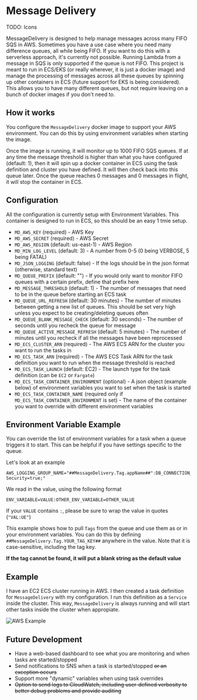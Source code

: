 # Message Delivery

TODO: Icons

MessageDelivery is designed to help manage messages across many FIFO SQS in AWS.  Sometimes you have a use case where you need many difference queues, all while being FIFO.  If you want to do this with a serverless approach, it's currently not possible.  Running Lambda from a message in SQS is only supported if the queue is not FIFO.  This project is meant to run in ECS/EKS (or really wherever, it is just a docker image) and manage the processing of messages across all these queues by spinning up other containers in ECS (future support for EKS is being considered).  This allows you to have many different queues, but not require leaving on a bunch of docker images if you don't need to.

## How it works
You configure the `MessageDelivery` docker image to support your AWS environment.  You can do this by using environment variables when starting the image.

Once the image is running, it will monitor up to 1000 FIFO SQS queues.  If at any time the message threshold is higher than what you have configured (default: 1), then it will spin up a docker container in ECS using the task definition and cluster you have defined.  It will then check back into this queue later.  Once the queue reaches 0 messages and 0 messages in flight, it will stop the container in ECS.

## Configuration
All the configuration is currently setup with Environment Variables.  This container is designed to run in ECS, so this should be an easy 1 tmie setup.

 - `MD_AWS_KEY` (required) - AWS Key
 - `MD_AWS_SECRET` (required) - AWS Secret
 - `MD_AWS_REGION` (default: us-east-1) - AWS Region
 - `MD_MIN_LOG_LEVEL` (default: 3) - A number from 0-5 (0 being VERBOSE, 5 being FATAL)
 - `MD_JSON_LOGGING` (default: false) - If the logs should be in the json format (otherwise, standard text)
 - `MD_QUEUE_PREFIX` (default: "") - If you would only want to monitor FIFO queues with a certain prefix, define that prefix here
 - `MD_MESSAGE_THRESHOLD` (default: 1) - The number of messages that need to be in the queue before starting an ECS task
 - `MD_QUEUE_URL_REFRESH` (default: 30 minutes) - The number of minutes between getting a new list of queues.  This should be set very high unless you expect to be creating/deleting queues often
 - `MD_QUEUE_BLANK_MESSAGE_CHECK` (default: 30 seconds) - The number of seconds until you recheck the queue for message
 - `MD_QUEUE_ACTIVE_MESSAGE_REFRESH` (default: 5 minutes) - The number of minutes until you recheck if all the messages have been reprocessed
 - `MD_ECS_CLUSTER_ARN` (required) - The AWS ECS ARN for the cluster you want to run the tasks in
 - `MD_ECS_TASK_ARN` (required) - The AWS ECS Task ARN for the task definition you want to run when the message threshold is reached
 - `MD_ECS_TASK_LAUNCH` (default: EC2) - The launch type for the task definition (can be `EC2` or `Fargate`)
 - `MD_ECS_TASK_CONTAINER_ENVIRONMENT` (optional) - A json object (example below) of environment variables you want to set when the task is started
 - `MD_ECS_TASK_CONTAINER_NAME` (required only if `MD_ECS_TASK_CONTAINER_ENVIRONMENT` is set) - The name of the container you want to override with different environment variables 

## Environment Variable Example
You can override the list of environment variables for a task when a queue triggers it to start.  This can be helpful if you have settings specific to the queue.

Let's look at an example

```
AWS_LOGGING_GROUP_NAME="##MessageDelivery.Tag.appName##":DB_CONNECTION_STRING="Server=127.0.0.1;Database=##MessageDelivery.Tag.dbName##;Integrated Security=true;"
```

We read in the value, using the following format

`ENV_VARIABLE=VALUE:OTHER_ENV_VARIABLE=OTHER_VALUE`

If your `VALUE` contains `:`, please be sure to wrap the value in quotes (`"VAL:UE"`)

This example shows how to pull `Tags` from the queue and use them as or in your environment variables.  You can do this by defining `##MessageDelivery.Tag.YOUR_TAG_KEY##` anywhere in the value.  Note that it is case-sensitive, including the tag key.

**If the tag cannot be found, it will put a blank string as the default value**

## Example
I have an EC2 ECS cluster running in AWS.  I then created a task definition for `MessageDelivery` with my configuration.  I run this definition as a `Service` inside the cluster.  This way, `MessageDelivery` is always running and will start other tasks inside the cluster when appropiate.

![AWS Example](example.gif)

## Future Development
 - Have a web-based dashboard to see what you are monitoring and when tasks are started/stopped
 - Send notifications to SNS when a task is started/stopped ~~or an exception occurs~~
 - Support more "dynamic" variables when using task overrides
 - ~~Option to send logs to CloudWatch, including user-defined verbosity to better debug problems and provide auditing~~
